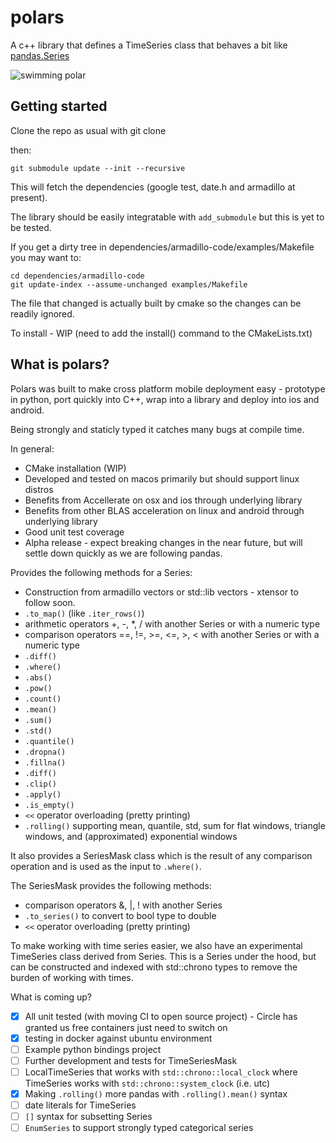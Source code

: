 # polars
A c++ library that defines a TimeSeries class that behaves a bit like [pandas.Series](http://pandas.pydata.org/pandas-docs/stable/generated/pandas.Series.html)

![swimming polar](http://cache.lovethispic.com/uploaded_images/247072-Swimming-Polar-Bear.jpg "Swimming Polar Bear")


## Getting started

Clone the repo as usual with git clone <url>

then:

```
git submodule update --init --recursive
```

This will fetch the dependencies (google test, date.h and armadillo at present).

The library should be easily integratable with `add_submodule` but this is yet to be tested.

If you get a dirty tree in dependencies/armadillo-code/examples/Makefile you may want to:

```
cd dependencies/armadillo-code
git update-index --assume-unchanged examples/Makefile
```

The file that changed is actually built by cmake so the changes can be readily ignored.

To install - WIP (need to add the install() command to the CMakeLists.txt)

## What is polars?

Polars was built to make cross platform mobile deployment easy - prototype in python, port quickly into C++, wrap into a library and deploy into ios and android.

Being strongly and staticly typed it catches many bugs at compile time.

In general:
* CMake installation (WIP)
* Developed and tested on macos primarily but should support linux distros
* Benefits from Accellerate on osx and ios through underlying library
* Benefits from other BLAS acceleration on linux and android through underlying library
* Good unit test coverage
* Alpha release - expect breaking changes in the near future, but will settle down quickly as we are following pandas.

Provides the following methods for a Series:

* Construction from armadillo vectors or std::lib vectors - xtensor to follow soon.
* `.to_map()` (like `.iter_rows()`)
* arithmetic operators +, -, *, / with another Series or with a numeric type
* comparison operators ==, !=, >=, <=, >, < with another Series or with a numeric type
* `.diff()`
* `.where()`
* `.abs()`
* `.pow()`
* `.count()`
* `.mean()`
* `.sum()`
* `.std()`
* `.quantile()`
* `.dropna()`
* `.fillna()`
* `.diff()`
* `.clip()`
* `.apply()`
* `.is_empty()`
* `<<` operator overloading (pretty printing)
* `.rolling()` supporting mean, quantile, std, sum for flat windows, triangle windows, and (approximated) exponential windows

It also provides a SeriesMask class which is the result of any comparison operation and is used as the input to `.where()`.

The SeriesMask provides the following methods:
* comparison operators &, |, ! with another Series
* `.to_series()` to convert to bool type to double
* `<<` operator overloading (pretty printing)

To make working with time series easier, we also have an experimental TimeSeries class derived from Series. This is a Series under the hood, but can be constructed and indexed with std::chrono types to remove the burden of working with times.


What is coming up?
* [x] All unit tested (with moving CI to open source project) - Circle has granted us free containers just need to switch on
* [x] testing in docker against ubuntu environment
* [ ] Example python bindings project
* [ ] Further development and tests for TimeSeriesMask
* [ ] LocalTimeSeries that works with `std::chrono::local_clock` where TimeSeries works with `std::chrono::system_clock` (i.e. utc)
* [x] Making `.rolling()` more pandas with `.rolling().mean()` syntax
* [ ] date literals for TimeSeries
* [ ] `[]` syntax for subsetting Series
* [ ] `EnumSeries` to support strongly typed categorical series
